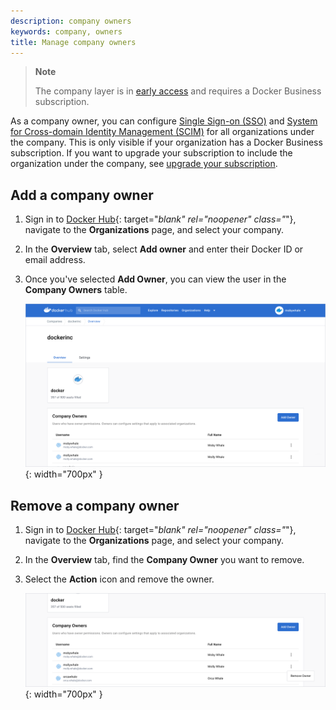 ```yaml
---
description: company owners
keywords: company, owners
title: Manage company owners
---
```


> **Note**
>
> The company layer is in [early access](../release-lifecycle.md#early-access-ea)
> and requires a Docker Business subscription.

As a company owner, you can configure [Single Sign-on (SSO)](../single-sign-on/configure/index.md) and [System for Cross-domain Identity Management (SCIM)](../docker-hub/scim.md) for all organizations under the company. This is only visible if your organization has a Docker Business subscription. If you want to upgrade your subscription to include the organization under the company, see [upgrade your subscription](../subscription/upgrade.md).

## Add a company owner

1. Sign in to [Docker Hub](https://hub.docker.com/){: target="_blank" rel="noopener" class="_"}, navigate to the **Organizations** page, and select your company.
2. In the **Overview** tab, select **Add owner** and enter their Docker ID or email address.
3. Once you've selected **Add Owner**, you can view the user in the **Company Owners** table.

    ![company-overview](images/company-overview.png){: width="700px" }

## Remove a company owner

1. Sign in to [Docker Hub](https://hub.docker.com/){: target="_blank" rel="noopener" class="_"}, navigate to the **Organizations** page, and select your company.
2. In the **Overview** tab, find the **Company Owner** you want to remove.
3. Select the **Action** icon and remove the owner.

    ![remove-owner](images/remove-owner.png){: width="700px" }
